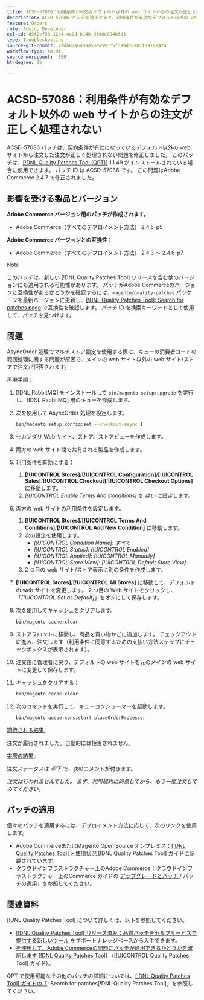 ```yaml
---
title: ACSD-57086：利用条件が有効なデフォルト以外の web サイトからの注文が正しく処理されない
description: ACSD-57086 パッチを適用すると、利用条件が有効なデフォルト以外の web サイトから注文が正しく処理されないAdobe Commerceの問題を修正できます。
feature: Orders
role: Admin, Developer
exl-id: d9f2ef50-12c4-4a2d-b140-dfd0e8948fd3
type: Troubleshooting
source-git-commit: 7fdb02a6d89d50ea593c5fd99d78101f89198424
workflow-type: tm+mt
source-wordcount: '509'
ht-degree: 0%

---
```


# ACSD-57086：利用条件が有効なデフォルト以外の web サイトからの注文が正しく処理されない

ACSD-57086 パッチは、契約条件が有効になっているデフォルト以外の web サイトから注文した注文が正しく処理されない問題を修正しました。 このパッチは、[[!DNL Quality Patches Tool (QPT)]](https://experienceleague.adobe.com/en/docs/commerce-operations/tools/quality-patches-tool/quality-patches-tool-to-self-serve-quality-patches) 1.1.49 がインストールされている場合に使用できます。 パッチ ID は ACSD-57086 です。 この問題はAdobe Commerce 2.4.7 で修正されました。

## 影響を受ける製品とバージョン

**Adobe Commerce バージョン用のパッチが作成されます。**

* Adobe Commerce（すべてのデプロイメント方法） 2.4.5-p5

**Adobe Commerce バージョンとの互換性：**

* Adobe Commerce（すべてのデプロイメント方法） 2.4.3 ～ 2.4.6-p7

>[!NOTE]
>
>このパッチは、新しい [!DNL Quality Patches Tool] リリースを含む他のバージョンにも適用される可能性があります。 パッチがAdobe Commerceのバージョンと互換性があるかどうかを確認するには、`magento/quality-patches` パッケージを最新バージョンに更新し、[[!DNL Quality Patches Tool]: Search for patches page](https://experienceleague.adobe.com/tools/commerce-quality-patches/index.html) で互換性を確認します。 パッチ ID を検索キーワードとして使用して、パッチを見つけます。

## 問題

AsyncOrder 処理でマルチストア設定を使用する際に、キューの消費者コードの範囲処理に関する問題が原因で、メインの web サイト以外の web サイト/ストアで注文が拒否されます。

<u> 再現手順 </u>:

1. [!DNL RabbitMQ] をインストールして `bin/magento setup:upgrade` を実行し、[!DNL RabbitMQ] 用のキューを作成します。
1. 次を使用して AsyncOrder 処理を設定します。

   ```bash
   bin/magento setup:config:set --checkout-async 1
   ```

1. セカンダリ Web サイト、ストア、ストアビューを作成します。
1. 両方の web サイト間で共有される製品を作成します。
1. 利用条件を有効にする：
   1. **[!UICONTROL Stores]**/**[!UICONTROL Configuration]**/**[!UICONTROL Sales]**/**[!UICONTROL Checkout]**/**[!UICONTROL Checkout Options]** に移動します。
   1. *[!UICONTROL Enable Terms And Conditions]* を *はい* に設定します。
1. 両方の web サイトの利用条件を設定します。
   1. **[!UICONTROL Stores]**/**[!UICONTROL Terms And Conditions]**/**[!UICONTROL Add New Condition]** に移動します。
   1. 次の設定を使用します。
      * *[!UICONTROL Condition Name]*: *すべて*
      * *[!UICONTROL Status]*: *[!UICONTROL Enabled]*
      * *[!UICONTROL Applied]*: *[!UICONTROL Manually]*
      * *[!UICONTROL Store View]*: *[!UICONTROL Default Store View]*
   1. 2 つ目の web サイト/ストア表示に別の条件を作成します。
1. **[!UICONTROL Stores]**/**[!UICONTROL All Stores]** に移動して、デフォルトの web サイトを変更します。 2 つ目の Web サイトをクリックし、「*[!UICONTROL Set as Default]*」をオンにして保存します。
1. 次を使用してキャッシュをクリアします。

   ```bash
   bin/magento cache:clear
   ```

1. ストアフロントに移動し、商品を買い物かごに追加します。 チェックアウトに進み、注文します（利用条件に同意するための支払い方法ステップにチェックボックスが表示されます）。
1. 注文後に管理者に戻り、デフォルトの web サイトを元のメインの web サイトに変更して保存します。
1. キャッシュをクリアする：

   ```bash
   bin/magento cache:clear
   ```

1. 次のコマンドを実行して、キューコンシューマーを起動します。

   ```bash
   bin/magento queue:cons:start placeOrderProcessor
   ```

<u> 期待される結果 </u>:

注文が履行されました。自動的には拒否されません。

<u> 実際の結果 </u>:

注文ステータスは *却下* で、次のコメントが付きます。

*注文は行われませんでした。 まず、利用規約に同意してから、もう一度注文してみてください。*

## パッチの適用

個々のパッチを適用するには、デプロイメント方法に応じて、次のリンクを使用します。

* Adobe CommerceまたはMagento Open Source オンプレミス：[[!DNL Quality Patches Tool] > 使用状況 ](/help/tools/quality-patches-tool/usage.md) [!DNL Quality Patches Tool] ガイドに記載されています。
* クラウドインフラストラクチャー上のAdobe Commerce：クラウドインフラストラクチャー上のCommerce ガイドの [ アップグレードとパッチ ](https://experienceleague.adobe.com/docs/commerce-cloud-service/user-guide/develop/upgrade/apply-patches.html)/ パッチの適用」を参照してください。

## 関連資料

[!DNL Quality Patches Tool] について詳しくは、以下を参照してください。

* [[!DNL Quality Patches Tool]  リリース済み：品質パッチをセルフサービスで提供する新しいツール ](https://experienceleague.adobe.com/en/docs/commerce-operations/tools/quality-patches-tool/quality-patches-tool-to-self-serve-quality-patches) をサポートナレッジベースから入手できます。
* [ を使用して、Adobe Commerceの問題にパッチが適用できるかどうかを確認します  [!DNL Quality Patches Tool]](/help/tools/quality-patches-tool/patches-available-in-qpt/check-patch-for-magento-issue-with-magento-quality-patches.md) （[!UICONTROL Quality Patches Tool] ガイド）。


QPT で使用可能なその他のパッチの詳細については、[[!DNL Quality Patches Tool] ガイドの「](https://experienceleague.adobe.com/tools/commerce-quality-patches/index.html): Search for patches[!DNL Quality Patches Tool]」を参照してください。
